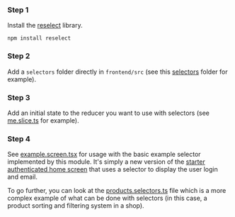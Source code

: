 ### Step 1
Install the [reselect](https://github.com/reduxjs/reselect) library.
```
npm install reselect
```

### Step 2
Add a `selectors` folder directly in `frontend/src` (see this [selectors](selectors) folder for example).

### Step 3
Add an initial state to the reducer you want to use with selectors (see [me.slice.ts](store/slices/me.slice.ts) for example).

### Step 4
See [example.screen.tsx](examples/connected.screen.tsx) for usage with the basic example selector implemented by this module. It's simply a new version of the [starter authenticated home screen](https://github.com/Fast-Modular-Project/starter-reactjs-nestjs-mysql/blob/master/frontend/src/pages/connected/connected.screen.tsx) that uses a selector to display the user login and email.

To go further, you can look at the [products.selectors.ts](examples/products.selectors.ts) file which is a more complex example of what can be done with selectors (in this case, a product sorting and filtering system in a shop).